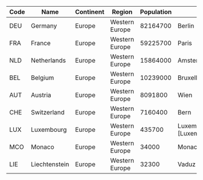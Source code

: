| Code | Name                 | Continent  | Region     | Population | Capital    |
| ---  | ---                  | ---        | ---        | ---        | ---        |
| DEU  | Germany              | Europe     | Western Europe | 82164700   | Berlin     |
| FRA  | France               | Europe     | Western Europe | 59225700   | Paris      |
| NLD  | Netherlands          | Europe     | Western Europe | 15864000   | Amsterdam  |
| BEL  | Belgium              | Europe     | Western Europe | 10239000   | Bruxelles [Brussel] |
| AUT  | Austria              | Europe     | Western Europe | 8091800    | Wien       |
| CHE  | Switzerland          | Europe     | Western Europe | 7160400    | Bern       |
| LUX  | Luxembourg           | Europe     | Western Europe | 435700     | Luxembourg [Luxemburg/Lëtzebuerg] |
| MCO  | Monaco               | Europe     | Western Europe | 34000      | Monaco-Ville |
| LIE  | Liechtenstein        | Europe     | Western Europe | 32300      | Vaduz      |
